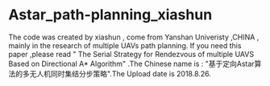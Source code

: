 # Astar_path-planning_xiashun
The code was created by xiashun , come from Yanshan Univeristy ,CHINA , mainly in the research of multiple UAVs path planning. If you need this paper ,please read " The Serial Strategy for Rendezvous of multiple UAVS Based on Directional A* Algorithm" .The Chinese name is : "基于定向Astar算法的多无人机同时集结分步策略".The Upload date is 2018.8.26.
